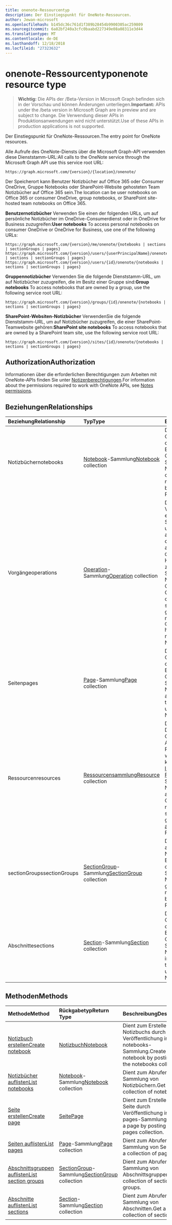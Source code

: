 ```yaml
---
title: onenote-Ressourcentyp
description: Der Einstiegspunkt für OneNote-Ressourcen.
author: Jewan-microsoft
ms.openlocfilehash: b145dc36c761d1f389b28454b9900305ac259809
ms.sourcegitcommit: 6a82bf240a3cfc0baabd227349e08a08311e3d44
ms.translationtype: MT
ms.contentlocale: de-DE
ms.lasthandoff: 12/18/2018
ms.locfileid: "27323632"
---
```

# <a name="onenote-resource-type"></a><span data-ttu-id="6e886-103">onenote-Ressourcentyp</span><span class="sxs-lookup"><span data-stu-id="6e886-103">onenote resource type</span></span>

> <span data-ttu-id="6e886-104">**Wichtig:** Die APIs der /Beta-Version in Microsoft Graph befinden sich in der Vorschau und können Änderungen unterliegen.</span><span class="sxs-lookup"><span data-stu-id="6e886-104">**Important:** APIs under the /beta version in Microsoft Graph are in preview and are subject to change.</span></span> <span data-ttu-id="6e886-105">Die Verwendung dieser APIs in Produktionsanwendungen wird nicht unterstützt.</span><span class="sxs-lookup"><span data-stu-id="6e886-105">Use of these APIs in production applications is not supported.</span></span>

<span data-ttu-id="6e886-106">Der Einstiegspunkt für OneNote-Ressourcen.</span><span class="sxs-lookup"><span data-stu-id="6e886-106">The entry point for OneNote resources.</span></span>

<span data-ttu-id="6e886-107">Alle Aufrufe des OneNote-Diensts über die Microsoft Graph-API verwenden diese Dienststamm-URL:</span><span class="sxs-lookup"><span data-stu-id="6e886-107">All calls to the OneNote service through the Microsoft Graph API use this service root URL:</span></span>

```
https://graph.microsoft.com/{version}/{location}/onenote/ 
```

<span data-ttu-id="6e886-108">Der Speicherort kann Benutzer Notizbücher auf Office 365 oder Consumer OneDrive, Gruppe Notebooks oder SharePoint-Website gehosteten Team Notizbücher auf Office 365 sein.</span><span class="sxs-lookup"><span data-stu-id="6e886-108">The location can be user notebooks on Office 365 or consumer OneDrive, group notebooks, or SharePoint site-hosted team notebooks on Office 365.</span></span> 

<span data-ttu-id="6e886-109">**Benutzernotizbücher** Verwenden Sie einen der folgenden URLs, um auf persönliche Notizbücher im OneDrive-Consumerdienst oder in OneDrive for Business zuzugreifen:</span><span class="sxs-lookup"><span data-stu-id="6e886-109">**User notebooks** To access personal notebooks on consumer OneDrive or OneDrive for Business, use one of the following URLs:</span></span>

```
https://graph.microsoft.com/{version}/me/onenote/{notebooks | sections | sectionGroups | pages} 
https://graph.microsoft.com/{version}/users/{userPrincipalName}/onenote/{notebooks | sections | sectionGroups | pages} 
https://graph.microsoft.com/{version}/users/{id}/onenote/{notebooks | sections | sectionGroups | pages} 
```

<span data-ttu-id="6e886-110">**Gruppennotizbücher** Verwenden Sie die folgende Dienststamm-URL, um auf Notizbücher zuzugreifen, die im Besitz einer Gruppe sind:</span><span class="sxs-lookup"><span data-stu-id="6e886-110">**Group notebooks** To access notebooks that are owned by a group, use the following service root URL:</span></span>

```
https://graph.microsoft.com/{version}/groups/{id}/onenote/{notebooks | sections | sectionGroups | pages} 
```
<span data-ttu-id="6e886-111">**SharePoint-Websiten-Notizbücher** VerwendenSie die folgende Dienststamm-URL, um auf Notizbücher zuzugreifen, die einer SharePoint-Teamwebsite gehören:</span><span class="sxs-lookup"><span data-stu-id="6e886-111">**SharePoint site notebooks** To access notebooks that are owned by a SharePoint team site, use the following service root URL:</span></span>

```
https://graph.microsoft.com/{version}/sites/{id}/onenote/{notebooks | sections | sectionGroups | pages} 
```

## <a name="authorization"></a><span data-ttu-id="6e886-112">Authorization</span><span class="sxs-lookup"><span data-stu-id="6e886-112">Authorization</span></span>

<span data-ttu-id="6e886-113">Informationen über die erforderlichen Berechtigungen zum Arbeiten mit OneNote-APIs finden Sie unter [Notizenberechtigungen](/graph/permissions-reference#notes-permissions).</span><span class="sxs-lookup"><span data-stu-id="6e886-113">For information about the permissions required to work with OneNote APIs, see [Notes permissions](/graph/permissions-reference#notes-permissions).</span></span>

## <a name="relationships"></a><span data-ttu-id="6e886-114">Beziehungen</span><span class="sxs-lookup"><span data-stu-id="6e886-114">Relationships</span></span>
| <span data-ttu-id="6e886-115">Beziehung</span><span class="sxs-lookup"><span data-stu-id="6e886-115">Relationship</span></span> | <span data-ttu-id="6e886-116">Typ</span><span class="sxs-lookup"><span data-stu-id="6e886-116">Type</span></span>   |<span data-ttu-id="6e886-117">Beschreibung</span><span class="sxs-lookup"><span data-stu-id="6e886-117">Description</span></span>|
|:---------------|:--------|:----------|
|<span data-ttu-id="6e886-118">Notizbücher</span><span class="sxs-lookup"><span data-stu-id="6e886-118">notebooks</span></span>|<span data-ttu-id="6e886-119">[Notebook](notebook.md)-Sammlung</span><span class="sxs-lookup"><span data-stu-id="6e886-119">[Notebook](notebook.md) collection</span></span>|<span data-ttu-id="6e886-p102">Die Sammlung von OneNote-Notizbüchern, die im Besitz des Benutzers oder der Gruppe sind. Schreibgeschützt. Lässt Nullwerte zu.</span><span class="sxs-lookup"><span data-stu-id="6e886-p102">The collection of OneNote notebooks that are owned by the user or group. Read-only. Nullable.</span></span>|
|<span data-ttu-id="6e886-123">Vorgänge</span><span class="sxs-lookup"><span data-stu-id="6e886-123">operations</span></span>|<span data-ttu-id="6e886-124">[Operation](onenoteoperation.md)-Sammlung</span><span class="sxs-lookup"><span data-stu-id="6e886-124">[Operation](onenoteoperation.md) collection</span></span> |<span data-ttu-id="6e886-p103">Der Status von OneNote-Vorgängen. Das Abrufen einer operations-Sammlung wird nicht unterstützt, Sie können aber den Status von lange dauernden Vorgängen abrufen, wenn der `Operation-Location`-Header in der Antwort zurückgegeben wird. Schreibgeschützt. Lässt Nullwerte zu.</span><span class="sxs-lookup"><span data-stu-id="6e886-p103">The status of OneNote operations. Getting an operations collection is not supported, but you can get the status of long-running operations if the `Operation-Location` header is returned in the response. Read-only. Nullable.</span></span>|
|<span data-ttu-id="6e886-129">Seiten</span><span class="sxs-lookup"><span data-stu-id="6e886-129">pages</span></span>|<span data-ttu-id="6e886-130">[Page](page.md)-Sammlung</span><span class="sxs-lookup"><span data-stu-id="6e886-130">[Page](page.md) collection</span></span>|<span data-ttu-id="6e886-p104">Die Seiten in allen OneNote-Notizbüchern, die im Besitz des Benutzers oder der Gruppe sind.  Schreibgeschützt. Lässt Nullwerte zu.</span><span class="sxs-lookup"><span data-stu-id="6e886-p104">The pages in all OneNote notebooks that are owned by the user or group.  Read-only. Nullable.</span></span>|
|<span data-ttu-id="6e886-134">Ressourcen</span><span class="sxs-lookup"><span data-stu-id="6e886-134">resources</span></span>|<span data-ttu-id="6e886-135">[Ressourcensammlung](resource.md)</span><span class="sxs-lookup"><span data-stu-id="6e886-135">[Resource](resource.md) collection</span></span> |<span data-ttu-id="6e886-p105">Das Bild und andere Dateiressourcen in OneNote-Seiten. Das Abrufen einer Ressourcensammlung wird nicht unterstützt, Sie können aber [den binären Inhalt einer bestimmten Ressource abrufen](resource.md). Schreibgeschützt. Lässt Nullwerte zu.</span><span class="sxs-lookup"><span data-stu-id="6e886-p105">The image and other file resources in OneNote pages. Getting a resources collection is not supported, but you can [get the binary content of a specific resource](resource.md). Read-only. Nullable.</span></span>|
|<span data-ttu-id="6e886-140">sectionGroups</span><span class="sxs-lookup"><span data-stu-id="6e886-140">sectionGroups</span></span>|<span data-ttu-id="6e886-141">[SectionGroup](sectiongroup.md)-Sammlung</span><span class="sxs-lookup"><span data-stu-id="6e886-141">[SectionGroup](sectiongroup.md) collection</span></span>|<span data-ttu-id="6e886-p106">Die Abschnittsgruppen in allen OneNote-Notizbüchern, die im Besitz des Benutzers oder der Gruppe sind.  Schreibgeschützt. Lässt Nullwerte zu.</span><span class="sxs-lookup"><span data-stu-id="6e886-p106">The section groups in all OneNote notebooks that are owned by the user or group.  Read-only. Nullable.</span></span>|
|<span data-ttu-id="6e886-145">Abschnitte</span><span class="sxs-lookup"><span data-stu-id="6e886-145">sections</span></span>|<span data-ttu-id="6e886-146">[Section](section.md)-Sammlung</span><span class="sxs-lookup"><span data-stu-id="6e886-146">[Section](section.md) collection</span></span>|<span data-ttu-id="6e886-p107">Die Abschnitte in allen OneNote-Notizbüchern, die im Besitz des Benutzers oder der Gruppe sind.  Schreibgeschützt. Lässt Nullwerte zu.</span><span class="sxs-lookup"><span data-stu-id="6e886-p107">The sections in all OneNote notebooks that are owned by the user or group.  Read-only. Nullable.</span></span>|

## <a name="methods"></a><span data-ttu-id="6e886-150">Methoden</span><span class="sxs-lookup"><span data-stu-id="6e886-150">Methods</span></span>

| <span data-ttu-id="6e886-151">Methode</span><span class="sxs-lookup"><span data-stu-id="6e886-151">Method</span></span>           | <span data-ttu-id="6e886-152">Rückgabetyp</span><span class="sxs-lookup"><span data-stu-id="6e886-152">Return Type</span></span>    |<span data-ttu-id="6e886-153">Beschreibung</span><span class="sxs-lookup"><span data-stu-id="6e886-153">Description</span></span>|
|:---------------|:--------|:----------|
|[<span data-ttu-id="6e886-154">Notizbuch erstellen</span><span class="sxs-lookup"><span data-stu-id="6e886-154">Create notebook</span></span>](../api/onenote-post-notebooks.md) |[<span data-ttu-id="6e886-155">Notizbuch</span><span class="sxs-lookup"><span data-stu-id="6e886-155">Notebook</span></span>](notebook.md)| <span data-ttu-id="6e886-156">Dient zum Erstellen eines Notizbuchs durch Veröffentlichung in der notebooks-Sammlung.</span><span class="sxs-lookup"><span data-stu-id="6e886-156">Create a notebook by posting to the notebooks collection.</span></span>|
|[<span data-ttu-id="6e886-157">Notizbücher auflisten</span><span class="sxs-lookup"><span data-stu-id="6e886-157">List notebooks</span></span>](../api/onenote-list-notebooks.md) |<span data-ttu-id="6e886-158">[Notebook](notebook.md)-Sammlung</span><span class="sxs-lookup"><span data-stu-id="6e886-158">[Notebook](notebook.md) collection</span></span>| <span data-ttu-id="6e886-159">Dient zum Abrufen einer Sammlung von Notizbüchern.</span><span class="sxs-lookup"><span data-stu-id="6e886-159">Get a collection of notebooks.</span></span>|
|[<span data-ttu-id="6e886-160">Seite erstellen</span><span class="sxs-lookup"><span data-stu-id="6e886-160">Create page</span></span>](../api/onenote-post-pages.md) |[<span data-ttu-id="6e886-161">Seite</span><span class="sxs-lookup"><span data-stu-id="6e886-161">Page</span></span>](page.md)| <span data-ttu-id="6e886-162">Dient zum Erstellen einer Seite durch Veröffentlichung in der pages-Sammlung.</span><span class="sxs-lookup"><span data-stu-id="6e886-162">Create a page by posting to the pages collection.</span></span>|
|[<span data-ttu-id="6e886-163">Seiten auflisten</span><span class="sxs-lookup"><span data-stu-id="6e886-163">List pages</span></span>](../api/onenote-list-pages.md) |<span data-ttu-id="6e886-164">[Page](page.md)-Sammlung</span><span class="sxs-lookup"><span data-stu-id="6e886-164">[Page](page.md) collection</span></span>| <span data-ttu-id="6e886-165">Dient zum Abrufen einer Sammlung von Seiten.</span><span class="sxs-lookup"><span data-stu-id="6e886-165">Get a collection of pages.</span></span>|
|[<span data-ttu-id="6e886-166">Abschnittsgruppen auflisten</span><span class="sxs-lookup"><span data-stu-id="6e886-166">List section groups</span></span>](../api/onenote-list-sectiongroups.md) |<span data-ttu-id="6e886-167">[SectionGroup](sectiongroup.md)-Sammlung</span><span class="sxs-lookup"><span data-stu-id="6e886-167">[SectionGroup](sectiongroup.md) collection</span></span>| <span data-ttu-id="6e886-168">Dient zum Abrufen einer Sammlung von Abschnittsgruppen.</span><span class="sxs-lookup"><span data-stu-id="6e886-168">Get a collection of section groups.</span></span>|
|[<span data-ttu-id="6e886-169">Abschnitte auflisten</span><span class="sxs-lookup"><span data-stu-id="6e886-169">List sections</span></span>](../api/onenote-list-sections.md) |<span data-ttu-id="6e886-170">[Section](section.md)-Sammlung</span><span class="sxs-lookup"><span data-stu-id="6e886-170">[Section](section.md) collection</span></span>| <span data-ttu-id="6e886-171">Dient zum Abrufen einer Sammlung von Abschnitten.</span><span class="sxs-lookup"><span data-stu-id="6e886-171">Get a collection of sections.</span></span>|

<!-- uuid: 8fcb5dbc-d5aa-4681-8e31-b001d5168d79
2015-10-25 14:57:30 UTC -->
<!-- {
  "type": "#page.annotation",
  "description": "onenote resource",
  "keywords": "",
  "section": "documentation",
  "tocPath": ""
}-->
